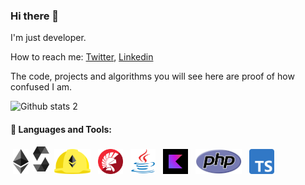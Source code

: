 ### Hi there 👋

I'm just developer.

How to reach me: [Twitter](https://twitter.com/captanbravo), [Linkedin](https://www.linkedin.com/in/barisatalay07)

The code, projects and algorithms you will see here are proof of how confused I am.

![Github stats 2](https://github-readme-stats.vercel.app/api?username=barisatalay&show_icons=true&theme=radical)

#### 🧰 Languages and Tools:

<p align="left">
<img src="assets/ethereum.png" alt="Ethereum" height="40" style="vertical-align:top; margin:4px">
<img src="assets/solidity.png" alt="Solidity" height="40">
<img src="assets/hardhat.png" alt="Hardhat Ethereum" height="40" style="vertical-align:top; margin:4px">
<img src="assets/delphi.png" alt="Delphi" height="40" style="vertical-align:top; margin:4px">
<img src="assets/java.png" alt="Java" height="40" width="40" style="vertical-align:top; margin:4px">
<img src="assets/kotlin.jpeg" alt="Kotlin" height="40" style="vertical-align:top; margin:4px">
<img src="assets/php.png" alt="PHP" height="40" style="vertical-align:top; margin:4px">
<img src="assets/typescript.svg.png" alt="TypeScript" height="40" style="vertical-align:top; margin:4px">

</p>
